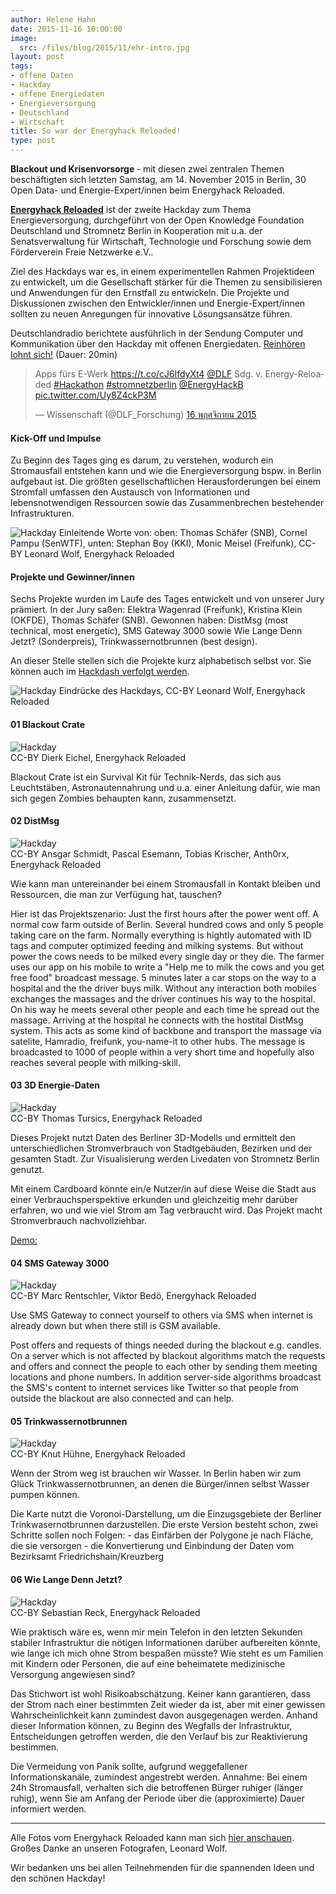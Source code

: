 ```yaml
---
author: Helene Hahn
date: 2015-11-16 10:00:00
image:
  src: /files/blog/2015/11/ehr-intro.jpg
layout: post
tags:
- offene Daten
- Hackday
- offene Energiedaten
- Energieversorgung
- Deutschland
- Wirtschaft
title: So war der Energyhack Reloaded!
type: post
---
```

<strong> Blackout und Krisenvorsorge </strong> - mit diesen zwei zentralen Themen beschäftigten sich letzten Samstag, am 14. November 2015 in Berlin, 30 Open Data- und Energie-Expert/innen beim Energyhack Reloaded.

<strong>[Energyhack Reloaded](http://energyhack.de/)</strong> ist der zweite Hackday zum Thema Energieversorgung, durchgeführt von der Open Knowledge Foundation Deutschland und Stromnetz Berlin in Kooperation mit u.a. der Senatsverwaltung für Wirtschaft, Technologie und Forschung sowie dem Förderverein Freie Netzwerke e.V..

Ziel des Hackdays war es, in einem experimentellen Rahmen Projektideen zu entwickelt, um die Gesellschaft stärker für die Themen zu sensibilisieren und Anwendungen für den Ernstfall zu entwickeln. Die Projekte und Diskussionen zwischen den Entwickler/innen und Energie-Expert/innen sollten zu neuen Anregungen für innovative Lösungsansätze führen.

Deutschlandradio berichtete ausführlich in der Sendung Computer und Kommunikation über den Hackday mit offenen Energiedaten. [Reinhören lohnt sich!](https://soundcloud.com/dlf-wissenschaft/apps-furs-e-werk-der-energy-reloaded-hackathon-in-berlin) (Dauer: 20min)

<blockquote class="twitter-tweet" lang="th"><p lang="de" dir="ltr">Apps fürs E-Werk <a href="https://t.co/cJ6lfdyXt4">https://t.co/cJ6lfdyXt4</a> <a href="https://twitter.com/DLF">@DLF</a> Sdg. v. Energy-Reloaded <a href="https://twitter.com/hashtag/Hackathon?src=hash">#Hackathon</a> <a href="https://twitter.com/hashtag/stromnetzberlin?src=hash">#stromnetzberlin</a>     <a href="https://twitter.com/EnergyHackB">@EnergyHackB</a> <a href="https://t.co/Uy8Z4ckP3M">pic.twitter.com/Uy8Z4ckP3M</a></p>&mdash; Wissenschaft (@DLF_Forschung) <a href="https://twitter.com/DLF_Forschung/status/666150812285038593">16 พฤศจิกายน 2015</a></blockquote>
<script async src="//platform.twitter.com/widgets.js" charset="utf-8"></script>


<h4>Kick-Off und Impulse</h4>

Zu Beginn des Tages ging es darum, zu verstehen, wodurch ein Stromausfall entstehen kann und wie die Energieversorgung bspw. in Berlin aufgebaut ist. Die größten gesellschaftlichen Herausforderungen bei einem Stromfall umfassen den Austausch von Informationen und lebensnotwendigen Ressourcen sowie das Zusammenbrechen bestehender Infrastrukturen. 

![Hackday](/files/blog/2015/11/ehr-impulse.jpg "Impulsreferate")
Einleitende Worte von: oben: Thomas Schäfer (SNB), Cornel Pampu (SenWTF), unten: Stephan Boy (KKI), Monic Meisel (Freifunk), CC-BY Leonard Wolf, Energyhack Reloaded


<h4>Projekte und Gewinner/innen</h4>

Sechs Projekte wurden im Laufe des Tages entwickelt und von unserer Jury prämiert.
In der Jury saßen: Elektra Wagenrad (Freifunk), Kristina Klein (OKFDE), Thomas Schäfer (SNB). Gewonnen haben: DistMsg (most technical, most energetic), SMS Gateway 3000 sowie Wie Lange Denn Jetzt? (Sonderpreis), Trinkwassernotbrunnen (best design). 

An dieser Stelle stellen sich die Projekte kurz alphabetisch selbst vor. Sie können auch im [Hackdash verfolgt werden](https://hackdash.org/dashboards/energyhack).

![Hackday](/files/blog/2015/11/ehr-impressionen.png "Impressionen")
Eindrücke des Hackdays, CC-BY Leonard Wolf, Energyhack Reloaded


#### 01	Blackout Crate

![Hackday](/files/blog/2015/11/ehr-blackout-crate.png "Blackout Crate") </br> CC-BY Dierk Eichel, Energyhack Reloaded

Blackout Crate ist ein Survival Kit für Technik-Nerds, das sich aus Leuchtstäben, Astronautennahrung und u.a. einer Anleitung dafür, wie man sich gegen Zombies behaupten kann, zusammensetzt.

#### 02	DistMsg

![Hackday](/files/blog/2015/11/ehr-distmsg.png "DistMsg") </br> CC-BY Ansgar Schmidt, Pascal Esemann, Tobias Krischer, Anth0rx, Energyhack Reloaded

Wie kann man untereinander bei einem Stromausfall in Kontakt bleiben und Ressourcen, die man zur Verfügung hat, tauschen?

Hier ist das Projektszenario:
Just the first hours after the power went off. A normal cow farm outside of Berlin. Several hundred cows and only 5 people taking care on the farm. Normally everything is hightly automated with ID tags and computer optimized feeding and milking systems. But without power the cows needs to be milked every single day or they die. The farmer uses our app on his mobile to write a "Help me to milk the cows and you get free food" broadcast message. 5 minutes later a car stops on the way to a hospital and the the driver buys milk. Without any interaction both mobiles exchanges the massages and the driver continues his way to the hospital. On his way he meets several other people and each time he spread out the massage. Arriving at the hospital he connects with the hostital DistMsg system. This acts as some kind of backbone and transport the massage via satelite, Hamradio, freifunk, you-name-it to other hubs. The message is broadcasted to 1000 of people within a very short time and hopefully also reaches several people with milking-skill.  

#### 03	3D Energie-Daten

![Hackday](/files/blog/2015/11/ehr-3d-energie.png "3D Energie-Daten") </br> CC-BY Thomas Tursics, Energyhack Reloaded

Dieses Projekt nutzt Daten des Berliner 3D-Modells und ermittelt den unterschiedlichen Stromverbrauch von Stadtgebäuden, Bezirken und der gesamten Stadt. Zur Visualisierung werden Livedaten von Stromnetz Berlin genutzt. 

Mit einem Cardboard könnte ein/e Nutzer/in auf diese Weise die Stadt aus einer Verbrauchsperspektive erkunden und gleichzeitig mehr darüber erfahren, wo und wie viel Strom am Tag verbraucht wird. Das Projekt macht Stromverbrauch nachvollziehbar.

[Demo:](http://kiez-karte.berlin/cardboard)

#### 04	SMS Gateway 3000

![Hackday](/files/blog/2015/11/ehr-sms-gateway.jpg "SMS Gateway 3000") </br> CC-BY Marc Rentschler, Viktor Bedö, Energyhack Reloaded

Use SMS Gateway to connect yourself to others via SMS when internet is already down but when there still is GSM available.

Post offers and requests of things needed during the blackout e.g. candles. On a server which is not affected by blackout algorithms match the requests and offers and connect the people to each other by sending them meeting locations and phone numbers. In addition server-side algorithms broadcast the SMS's content to internet services like Twitter so that people from outside the blackout are also connected and can help.

#### 05	Trinkwassernotbrunnen

![Hackday](/files/blog/2015/11/ehr-trinkwassernotbrunnen.png "Trinkwassernotbrunnen") </br> CC-BY Knut Hühne, Energyhack Reloaded

Wenn der Strom weg ist brauchen wir Wasser. In Berlin haben wir zum Glück Trinkwassernotbrunnen, an denen die Bürger/innen selbst Wasser pumpen können.

Die Karte nutzt die Voronoi-Darstellung, um die Einzugsgebiete der Berliner Trinkwasernotbrunnen darzustellen.
Die erste Version besteht schon, zwei Schritte sollen noch Folgen: - das Einfärben der Polygone je nach Fläche, die sie versorgen - die Konvertierung und Einbindung der Daten vom Bezirksamt Friedrichshain/Kreuzberg


#### 06	Wie Lange Denn Jetzt?

![Hackday](/files/blog/2015/11/ehr-wie-lange.png "Wie lange denn jetzt?") </br> CC-BY Sebastian Reck, Energyhack Reloaded

Wie praktisch wäre es, wenn mir mein Telefon in den letzten Sekunden stabiler Infrastruktur die nötigen Informationen darüber aufbereiten könnte, wie lange ich mich ohne Strom bespaßen müsste? Wie steht es um Familien mit Kindern oder Personen, die auf eine beheimatete medizinische Versorgung angewiesen sind?

Das Stichwort ist wohl Risikoabschätzung. Keiner kann garantieren, dass der Strom nach einer bestimmten Zeit wieder da ist, aber mit einer gewissen Wahrscheinlichkeit kann zumindest davon ausgegenagen werden. Anhand dieser Information können, zu Beginn des Wegfalls der Infrastruktur, Entscheidungen getroffen werden, die den Verlauf bis zur Reaktivierung bestimmen.

Die Vermeidung von Panik sollte, aufgrund weggefallener Informationskanäle, zumindest angestrebt werden. Annahme: Bei einem 24h Stromausfall, verhalten sich die betroffenen Bürger ruhiger (länger ruhig), wenn Sie am Anfang der Periode über die (approximierte) Dauer informiert werden.


-----------------------

Alle Fotos vom Energyhack Reloaded kann man sich [hier anschauen](https://www.flickr.com/photos/okfde/albums/72157661134814526). Großes Danke an unseren Fotografen, Leonard Wolf.

Wir bedanken uns bei allen Teilnehmenden für die spannenden Ideen und den schönen Hackday!

